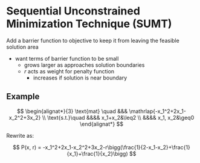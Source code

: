 # Sequential Unconstrained Minimization Technique (SUMT)

Add a barrier function to objective to keep it from leaving the feasible solution area
- want terms of barrier function to be small
	- grows larger as approaches solution boundaries
	- *r* acts as weight for penalty function
		- increases if solution is near boundary 

## Example

$$
\begin{alignat*}{3}
	\text{mat} \quad &&& \mathrlap{-x_1^2+2x_1-x_2^2+3x_2} \\
	\text{s.t.}\quad &&&& x_1+x_2&\leq2 \\
					 &&&& x_1, x_2&\geq0
\end{alignat*}
$$

Rewrite as:

$$
P(x, r) = -x_1^2+2x_1-x_2^2+3x_2-r\bigg(\frac{1}{2-x_1-x_2}+\frac{1}{x_1}+\frac{1}{x_2}\bigg)
$$